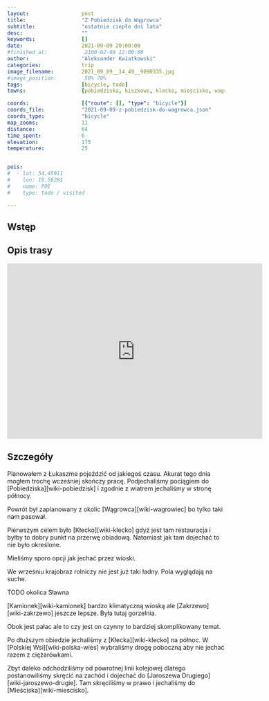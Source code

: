 ```yaml
---
layout:                 post
title:                  "Z Pobiedzisk do Wągrowca"
subtitle:               "ostatnie ciepłe dni lata"
desc:                   ""
keywords:               []
date:                   2021-09-09 20:00:00
#finished_at:            2100-02-09 12:00:00
author:                 "Aleksander Kwiatkowski"
categories:             trip
image_filename:         2021_09_09__14_49__9090335.jpg
#image_position:         50% 70%
tags:                   [bicycle, todo]
towns:                  [pobiedziska, kiszkowo, klecko, miescisko, wagrowiec]

coords:                 [{"route": [], "type": "bicycle"}]
coords_file:            "2021-09-09-z-pobiedzisk-do-wagrowca.json"
coords_type:            "bicycle"
map_zooms:              11
distance:               64
time_spent:             6
elevation:              175
temperature:            25


pois:
#  - lat: 54.45911
#    lon: 18.56281
#    name: POI
#    type: todo / visited

---
```



## Wstęp

## Opis trasy

<iframe height='405' width='590' frameborder='0' allowtransparency='true' scrolling='no' src='https://www.strava.com/activities/5934068728/embed/18aa593a329fe2c7960e41c40d6c4b1f698f602c'></iframe>

## Szczegóły

Planowałem z Łukaszme pojeździć od jakiegoś czasu. Akurat tego dnia
mogłem trochę wcześniej skończy pracę. Podjechaliśmy pociągiem
do [Pobiedziska][wiki-pobiedzisk] i zgodnie z wiatrem jechaliśmy w stronę
północy.

Powrót był zaplanowany z okolic [Wągrowca][wiki-wagrowiec] bo tylko taki nam
pasował.

Pierwszym celem było [Kłecko][wiki-klecko] gdyż jest tam
restauracja i byłby to dobry punkt na przerwę obiadową. Natomiast
jak tam dojechać to nie było określone.

Mieliśmy sporo opcji jak jechać przez wioski.

We wrześniu krajobraz rolniczy nie jest już taki ładny. Pola wyglądają
na suche.

TODO okolica Sławna

[Kamionek][wiki-kamionek] bardzo klimatyczną wioską ale [Zakrzewo][wiki-zakrzewo]
jeszcze lepsze. Była tutaj gorzelnia.

Obok jest pałac ale to czy jest on czynny to bardziej skomplikowany temat.

Po dłuższym obiedzie jechaliśmy z [Kłecka][wiki-klecko] na północ.
W [Polskiej Wsi][wiki-polska-wies] wybraliśmy drogę poboczną aby nie jechać
razem z ciężarówkami.

Zbyt daleko odchodziliśmy od powrotnej linii kolejowej dlatego postanowiliśmy skręcić
na zachód i dojechać do [Jaroszewa Drugiego][wiki-jaroszewo-drugie].
Tam skręciliśmy w prawo i jechaliśmy do [Mieściska][wiki-miescisko].
